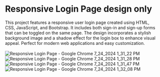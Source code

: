 # Responsive Login Page design only
This project features a responsive user login page created using HTML, CSS, JavaScript, and Bootstrap. It includes both sign-in and sign-up forms that can be toggled on the same page. The design incorporates a stylish background image and a shadow effect for the login box to enhance visual appeal. Perfect for modern web applications and easy customization.
<br/> <br/>
![Responsive Login Page - Google Chrome 7_24_2024 1_31_22 PM](https://github.com/user-attachments/assets/aef0a0e3-4833-47e3-ba9b-e3ae60ee9221)
![Responsive Login Page - Google Chrome 7_24_2024 1_31_28 PM](https://github.com/user-attachments/assets/34957ff5-e875-43fa-8aeb-5cdd52ce91dc)
![Responsive Login Page - Google Chrome 7_24_2024 1_31_47 PM](https://github.com/user-attachments/assets/d45038a7-06e8-443d-b67f-bae39c37da77)
![Responsive Login Page - Google Chrome 7_24_2024 1_32_08 PM](https://github.com/user-attachments/assets/9cb964a1-828c-4708-bc17-609e4586cf5f)
